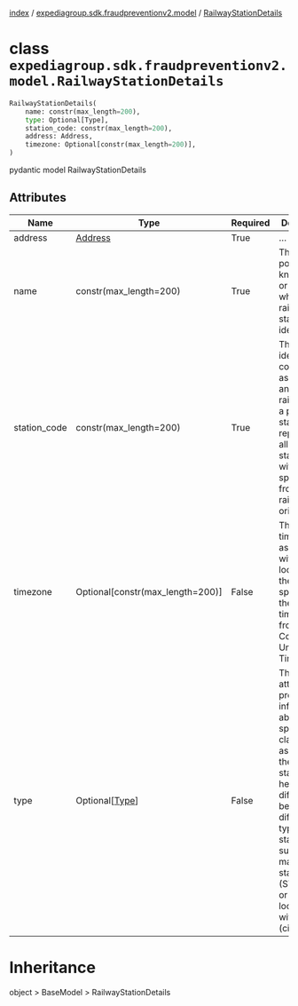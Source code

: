 [index](index.md) /
[expediagroup.sdk.fraudpreventionv2.model](expediagroup.sdk.fraudpreventionv2.model.md)
/ [RailwayStationDetails](RailwayStationDetails.md)

# class `expediagroup.sdk.fraudpreventionv2.model.RailwayStationDetails`

```python
RailwayStationDetails(
    name: constr(max_length=200),
    type: Optional[Type],
    station_code: constr(max_length=200),
    address: Address,
    timezone: Optional[constr(max_length=200)],
)
```

pydantic model RailwayStationDetails

## Attributes

| Name         | Type                               | Required | Description                                                                                                                                                                                                                                |
| ------------ | ---------------------------------- | -------- | ------------------------------------------------------------------------------------------------------------------------------------------------------------------------------------------------------------------------------------------ |
| address      | [Address](Address.md)              | True     | …                                                                                                                                                                                                                                          |
| name         | constr(max_length=200)             | True     | The popularly known name or title by which the railway station is identified.                                                                                                                                                              |
| station_code | constr(max_length=200)             | True     | The unique identifier or code assigned to an individual rail station or a pseudo-station representing all the stations within a specific city, from which rail travel originates.                                                          |
| timezone     | Optional\[constr(max_length=200)\] | False    | The timezone associated with the location of the station, specifying the local time offset from Coordinated Universal Time (UTC).                                                                                                          |
| type         | Optional\[[Type](Type.md)\]        | False    | This attribute provides information about the specific classification assigned to the rail station. It helps differentiate between different types of stations, such as major stations (STATION) or stations located within a city (city). |

# Inheritance

object > BaseModel > RailwayStationDetails
